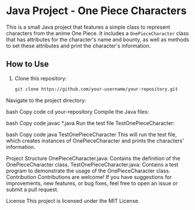 # Java Project - One Piece Characters

This is a small Java project that features a simple class to represent characters from the anime One Piece. It includes a `OnePieceCharacter` class that has attributes for the character's name and bounty, as well as methods to set these attributes and print the character's information.

## How to Use

1. Clone this repository:

   ```bash
   git clone https://github.com/your-username/your-repository.git
Navigate to the project directory:

bash
Copy code
cd your-repository
Compile the Java files:

bash
Copy code
javac *.java
Run the test file TestOnePieceCharacter:

bash
Copy code
java TestOnePieceCharacter
This will run the test file, which creates instances of OnePieceCharacter and prints the characters' information.

Project Structure
OnePieceCharacter.java: Contains the definition of the OnePieceCharacter class.
TestOnePieceCharacter.java: Contains a test program to demonstrate the usage of the OnePieceCharacter class.
Contribution
Contributions are welcome! If you have suggestions for improvements, new features, or bug fixes, feel free to open an issue or submit a pull request.

License
This project is licensed under the MIT License.